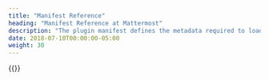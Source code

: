 ```yaml
---
title: "Manifest Reference"
heading: "Manifest Reference at Mattermost"
description: "The plugin manifest defines the metadata required to load and present your plugin in Mattermost."
date: 2018-07-10T00:00:00-05:00
weight: 30
---
```


{{<pluginmanifestdocs>}}
